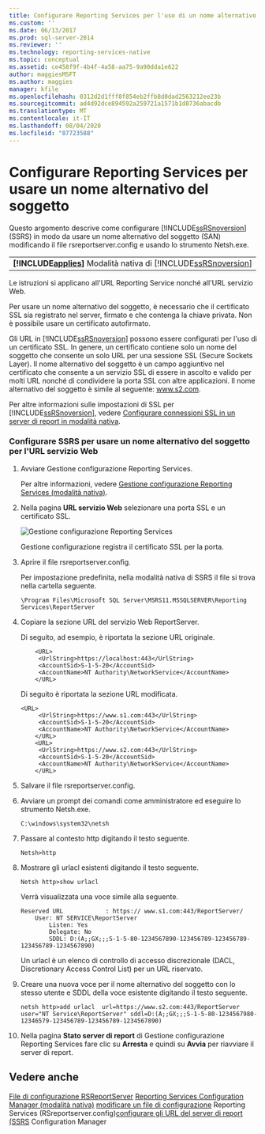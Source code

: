 ```yaml
---
title: Configurare Reporting Services per l'uso di un nome alternativo del soggetto | Microsoft Docs
ms.custom: ''
ms.date: 06/13/2017
ms.prod: sql-server-2014
ms.reviewer: ''
ms.technology: reporting-services-native
ms.topic: conceptual
ms.assetid: ce458f9f-4b4f-4a58-aa75-9a90dda1e622
author: maggiesMSFT
ms.author: maggies
manager: kfile
ms.openlocfilehash: 0312d2d1fff8f854eb2ffb8d0dad2563212ee23b
ms.sourcegitcommit: ad4d92dce894592a259721a1571b1d8736abacdb
ms.translationtype: MT
ms.contentlocale: it-IT
ms.lasthandoff: 08/04/2020
ms.locfileid: "87723588"
---
```

# <a name="configure-reporting-services-to-use-a-subject-alternative-name"></a>Configurare Reporting Services per usare un nome alternativo del soggetto
  Questo argomento descrive come configurare [!INCLUDE[ssRSnoversion](../includes/ssrsnoversion-md.md)] (SSRS) in modo da usare un nome alternativo del soggetto (SAN) modificando il file rsreportserver.config e usando lo strumento Netsh.exe.

||
|-|
|**[!INCLUDE[applies](../includes/applies-md.md)]**  Modalità nativa di [!INCLUDE[ssRSnoversion](../includes/ssrsnoversion-md.md)]|

 Le istruzioni si applicano all'URL Reporting Service nonché all'URL servizio Web.

 Per usare un nome alternativo del soggetto, è necessario che il certificato SSL sia registrato nel server, firmato e che contenga la chiave privata. Non è possibile usare un certificato autofirmato.

 Gli URL in [!INCLUDE[ssRSnoversion](../includes/ssrsnoversion-md.md)] possono essere configurati per l'uso di un certificato SSL. In genere, un certificato contiene solo un nome del soggetto che consente un solo URL per una sessione SSL (Secure Sockets Layer). Il nome alternativo del soggetto è un campo aggiuntivo nel certificato che consente a un servizio SSL di essere in ascolto e valido per molti URL nonché di condividere la porta SSL con altre applicazioni. Il nome alternativo del soggetto è simile al seguente: www.s2.com.

 Per altre informazioni sulle impostazioni di SSL per [!INCLUDE[ssRSnoversion](../includes/ssrsnoversion-md.md)], vedere [Configurare connessioni SSL in un server di report in modalità nativa](security/configure-ssl-connections-on-a-native-mode-report-server.md).

### <a name="configure-ssrs-to-use-a-subject-alternative-name-for-web-service-url"></a>Configurare SSRS per usare un nome alternativo del soggetto per l'URL servizio Web

1.  Avviare Gestione configurazione Reporting Services.

     Per altre informazioni, vedere [Gestione configurazione Reporting Services &#40;modalità nativa&#41;](../sql-server/install/reporting-services-configuration-manager-native-mode.md).

2.  Nella pagina **URL servizio Web** selezionare una porta SSL e un certificato SSL.

     ![Gestione configurazione Reporting Services](media/reportingservices-configurationmanager.png "Gestione configurazione Reporting Services")

     Gestione configurazione registra il certificato SSL per la porta.

3.  Aprire il file rsreportserver.config.

     Per impostazione predefinita, nella modalità nativa di SSRS il file si trova nella cartella seguente.

    ```
    \Program Files\Microsoft SQL Server\MSRS11.MSSQLSERVER\Reporting Services\ReportServer
    ```

4.  Copiare la sezione URL del servizio Web ReportServer.

     Di seguito, ad esempio, è riportata la sezione URL originale.

    ```
        <URL>
         <UrlString>https://localhost:443</UrlString>
         <AccountSid>S-1-5-20</AccountSid>
         <AccountName>NT Authority\NetworkService</AccountName>
        </URL>

    ```

     Di seguito è riportata la sezione URL modificata.

    ```
    <URL>
         <UrlString>https://www.s1.com:443</UrlString>
         <AccountSid>S-1-5-20</AccountSid>
         <AccountName>NT Authority\NetworkService</AccountName>
        </URL>
        <URL>
         <UrlString>https://www.s2.com:443</UrlString>
         <AccountSid>S-1-5-20</AccountSid>
         <AccountName>NT Authority\NetworkService</AccountName>
        </URL>

    ```

5.  Salvare il file rsreportserver.config.

6.  Avviare un prompt dei comandi come amministratore ed eseguire lo strumento Netsh.exe.

    ```
    C:\windows\system32\netsh
    ```

7.  Passare al contesto http digitando il testo seguente.

    ```
    Netsh>http
    ```

8.  Mostrare gli urlacl esistenti digitando il testo seguente.

    ```
    Netsh http>show urlacl
    ```

     Verrà visualizzata una voce simile alla seguente.

    ```
    Reserved URL            : https:// www.s1.com:443/ReportServer/
        User: NT SERVICE\ReportServer
            Listen: Yes
            Delegate: No
            SDDL: D:(A;;GX;;;S-1-5-80-1234567890-123456789-123456789-123456789-1234567890)
    ```

     Un urlacl è un elenco di controllo di accesso discrezionale (DACL, Discretionary Access Control List) per un URL riservato.

9. Creare una nuova voce per il nome alternativo del soggetto con lo stesso utente e SDDL della voce esistente digitando il testo seguente.

    ```
    netsh http>add urlacl  url=https://www.s2.com:443/ReportServer  
    user="NT Service\ReportServer" sddl=D:(A;;GX;;;S-1-5-80-1234567980-12346579-123456789-123456789-1234567890)

    ```

10. Nella pagina **Stato server di report** di Gestione configurazione Reporting Services fare clic su **Arresta** e quindi su **Avvia** per riavviare il server di report.

## <a name="see-also"></a>Vedere anche
 [File di configurazione RSReportServer](report-server/rsreportserver-config-configuration-file.md) [Reporting Services Configuration Manager &#40;modalità nativa&#41;](../sql-server/install/reporting-services-configuration-manager-native-mode.md) [modificare un file di configurazione](report-server/modify-a-reporting-services-configuration-file-rsreportserver-config.md) Reporting Services &#40;RSreportserver.config&#41;[configurare gli URL del server di report &#40;SSRS](install-windows/configure-report-server-urls-ssrs-configuration-manager.md) Configuration Manager


